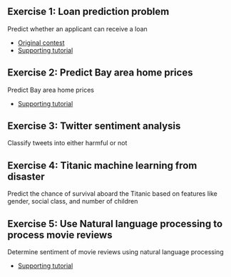 ## Exercise 1: Loan prediction problem
Predict whether an applicant can receive a loan

- [Original contest](https://datahack.analyticsvidhya.com/contest/practice-problem-loan-prediction-iii/)  
- [Supporting tutorial](https://www.analyticsvidhya.com/blog/2016/01/complete-tutorial-learn-data-science-python-scratch-2/)

## Exercise 2: Predict Bay area home prices
Predict Bay area home prices

- [Supporting tutorial](https://towardsdatascience.com/linear-regression-in-python-predict-the-bay-areas-home-price-5c91c8378878)

## Exercise 3: Twitter sentiment analysis
Classify tweets into either harmful or not

## Exercise 4: Titanic machine learning from disaster
Predict the chance of survival aboard the Titanic based on features like gender, social class, and number of children

## Exercise 5: Use Natural language processing to process movie reviews
Determine sentiment of movie reviews using natural language processing

- [Supporting tutorial](http://blog.chapagain.com.np/python-nltk-sentiment-analysis-on-movie-reviews-natural-language-processing-nlp/)